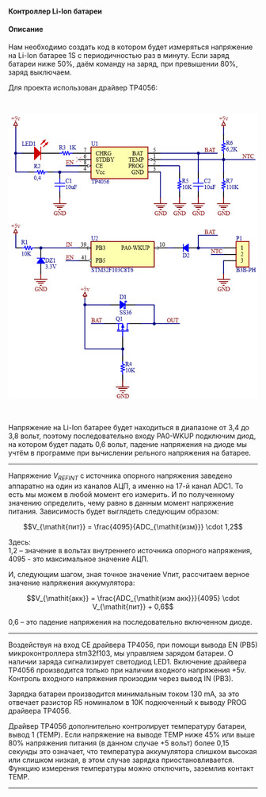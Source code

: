 #### Контроллер Li-Ion батареи

#### Описание
Нам необходимо создать код в котором будет измеряться напряжение на  Li-Ion батарее 1S с периодичностью раз в минуту.
Если заряд батареи ниже 50%, даём команду на заряд, при превышении 80%, заряд выключаем.  

Для проекта использован драйвер TP4056:  

<br/>
<p align="center">
    <img src="git_image/image.png" style="height: 685; width: 600; object-fit: contain">
</p>
<br/>

Напряжение на Li-Ion батарее будет находиться в диапазоне от 3,4 до 3,8 вольт, поэтому последовательно входу PA0-WKUP подключим диод, на котором будет падать 0,6 вольт, падение напряжения на диоде мы учтём в программе при вычислении рельного напряжения на батарее. 
___
Напряжение $V_{REFINT}$  с источника опорного напряжения заведено аппаратно на один из каналов АЦП, а именно на 17-й канал ADC1. То есть мы можем в любой момент его измерить. И по полученному значению определить, чему равно в данным момент напряжение питания. Зависимость будет выглядеть следующим образом:

$$V_{\mathit{пит}} = \frac{4095}{ADC_{\mathit{изм}}} \cdot 1,2$$  

Здесь:  
1,2 – значение в вольтах внутреннего источника опорного напряжения,  
4095 - это максимальное значение АЦП.  

И, следующим шагом, зная точное значение Vпит, рассчитаем верное значение напряжения аккумулятора:

$$V_{\mathit{акк}} = \frac{ADC_{\mathit{изм акк}}}{4095} \cdot V_{\mathit{пит}} + 0,6$$

0,6 – это падение напряжения на последовательно включенном диоде.
___
Воздействуя на вход CE драйвера TP4056, при помощи вывода EN (PB5) микроконтроллера stm32f103, мы управляем зарядом батареи. О наличии заряда сигнализирует светодиод LED1. 
Включение драйвера TP4056 производится только при наличии входного напряжения +5v. Контроль входного напряжения произодим через вывод IN (PB3).  

Зарядка батареи производится минимальным током 130 mA, за это отвечает разистор R5 номиналом в 10K подкюченный к выводу PROG драйвера TP4056.  

Драйвер TP4056 дополнительно контролирует температуру батареи, вывод 1 (TEMP). Если напряжение на выводе TEMP ниже 45% или выше 80% напряжения питания (в данном случае +5 вольт) более 0,15 секунды это означает, что температура аккумулятора слишком высокая или слишком низкая, в этом случае зарядка приостановливается. Функцию измерения температуры можно отключить, заземлив контакт TEMP.  
___